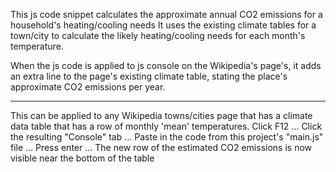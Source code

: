 This js code snippet calculates the approximate annual CO2 emissions for a household's heating/cooling needs
It uses the existing climate tables for a town/city to calculate the likely heating/cooling needs for each month's temperature.

When the js code is applied to js console on the Wikipedia's page's, it adds an extra line to the page's existing climate table, stating the place's approximate CO2 emissions per year.

------------------------------------------

This can be applied to any Wikipedia towns/cities page that has a climate data table that has a row of monthly 'mean' temperatures.
Click F12 ...
Click the resulting "Console" tab ...
Paste in the code from this project's "main.js" file ...
Press enter ...
The new row of the estimated CO2 emissions is now visible near the bottom of the table
